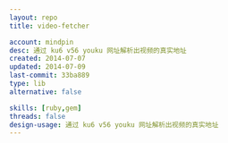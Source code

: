```yaml
---
layout: repo
title: video-fetcher

account: mindpin
desc: 通过 ku6 v56 youku 网址解析出视频的真实地址
created: 2014-07-07
updated: 2014-07-09
last-commit: 33ba889
type: lib
alternative: false

skills: [ruby,gem]
threads: false
design-usage: 通过 ku6 v56 youku 网址解析出视频的真实地址
---
```


